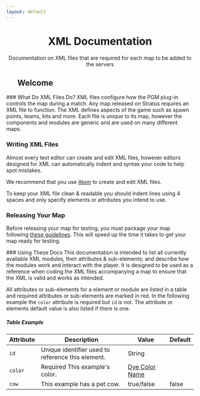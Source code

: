 ```yaml
---
layout: default
---
```


<div class="jumbotron head" style="text-align: center">
    <h1>XML Documentation</h1>
    <p class="lead">Documentation on XML files that are required for each map to be added to the servers</p>
</div>
<div class="col-sm-10 col-sm-offset-1">
<section>
    <div class="page-header">
        <h1 style="padding-left: 30px">Welcome</h1>
    </div>
    <div class="col-sm-12">

<div class="col-sm-6" markdown="1">
### What Do XML Files Do?
XML files configure how the PGM plug-in controls the map during a match. Any map released on Stratus requires an XML file to function. The XML defines aspects of the game such as spawn points, teams, kits and more. Each file is unique to its map, however the components and modules are generic and are used on many different maps.


### Writing XML Files
Almost every text editor can create and edit XML files, however editors designed for XML can automatically indent and syntax your code to help spot mistakes.

We recommend that you use [Atom](https://atom.io/) to create and edit XML files.

To keep your XML file clean & readable you should indent lines using 4 spaces and only specify elements or attributes you intend to use.

### Releasing Your Map
Before releasing your map for testing, you must package your map following [these guidelines](/guides/packaging/cleaning_files).
This will speed up the time it takes to get your map ready for testing.

</div>
<div class="col-sm-6" markdown="1">
### Using These Docs
This documentation is intended to list all currently available XML modules, their attributes & sub-elements; and describe how the modules work and interact with the player. It is designed to be used as a reference when coding the XML files accompanying a map to ensure that the XML is valid and works as intended.

All attributes or sub-elements for a element or module are listed in a table and required attributes or sub-elements are marked in red. In the following example the `color` attribute is required but `id` is not. The attribute or elements default value is also listed if there is one.

##### Table Example
<div class="table-responsive">
    <table class="table table-striped table-condensed">
        <thead>
            <tr>
                <th>Attribute</th>
                <th>Description</th>
                <th>Value</th>
                <th>Default</th>
            </tr>
        </thead>
        <tbody>
            <tr>
                <td><code>id</code></td>
                <td>Unique identifier used to reference this element.</td>
                <td><span class="label label-primary">String</span></td>
                <td></td>
            </tr>
            <tr>
                <td><code>color</code></td>
                <td><span class="label label-danger">Required</span> This example's color.</td>
                <td><a href="/reference/colors"> Dye Color Name</a></td>
                <td></td>
            </tr>
            <tr>
                <td><code>cow</code></td>
                <td>This example has a pet cow.</td>
                <td><span class="label label-primary">true/false</span></td>
                <td>false</td>
            </tr>
        </tbody>
    </table>
</div>

</div>
</div>
</section>
</div>
